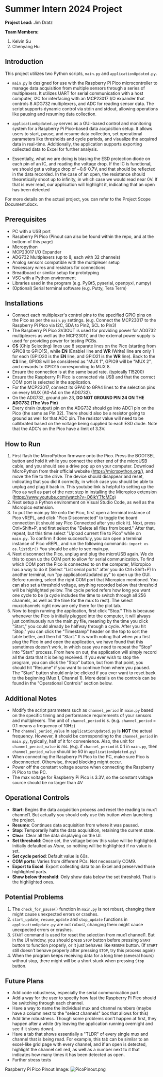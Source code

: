 # Summer Intern 2024 Project

**Project Lead:** Jim Dratz

**Team Members:**
1. Kelvin Su
2. Chenyang Hu

## Introduction
This project utilizes two Python scripts, `main.py` and `applicationUpdated.py`.

- `main.py` is designed for use with the Raspberry Pi Pico microcontroller to manage data acquisition from multiple sensors through a series of multiplexers. It utilizes UART for serial communication with a host computer, I2C for interfacing with an MCP23017 I/O expander that controls 8 ADG732 multiplexers, and ADC for reading sensor data. The script supports dynamic control via stdin and stdout, allowing operations like pausing and resuming data collection.

- `applicationUpdated.py` serves as a GUI-based control and monitoring system for a Raspberry Pi Pico-based data acquisition setup. It allows users to start, pause, and resume data collection, set operational parameters like thresholds and cycle periods, and visualize the acquired data in real-time. Additionally, the application supports exporting collected data to Excel for further analysis.

- Essentially, what we are doing is biasing the ESD protection diode on each pin of an IC, and reading the voltage drop. If the IC is functional, we should get a voltage drop of ~0.6-0.7V, and that should be reflected in the data recorded. In the case of an open, the resistance should theoretically shoot up to infinity, in which case we would read near 0V. If that is ever read, our application will highlight it, indicating that an open has been detected

For more details on the actual project, you can refer to the Project Scope Document.docx.

## Prerequisites
- PC with a USB port
- Raspberry Pi Pico (Pinout can also be found within the repo, and at the bottom of this page)
- Micropython
- MCP23017 I/O Expander
- ADG732 Multiplexers (up to 8, each with 32 channels)
- Analog sensors compatible with the multiplexer setup
- Necessary wires and resistors for connections
- Breadboard or similar setup for prototyping
- VSC with a Python environment
- Libraries used in the program (e.g. PyQt5, pyserial, openpyxl, numpy)
- (Optional) Serial terminal software (e.g. Putty, Tera Term)

## Installations
- Connect each multiplexer's control pins to the specified GPIO pins on the Pico as per the `main.py` settings. (e.g. Connect the MCP23017 to the Raspberry Pi Pico via I2C, SDA to Pin2, SCL to Pin3)
- The Raspberry Pi Pico 3V3OUT is used for providing power for ADG732 multiplexers as well as the MCP23017, and the external power supply is used for providing power for testing PCBs.
- **CS** (Chip Selecting) lines use 8 separate lines on the Pico (starting from GPIO8 to GPIO15), while **EN** (Enable) line and **WR** (Write) line are only 1 for each (GPIO20 is the **EN** line, and GPIO21 is the **WR** line). Back to the **CS** line, GPIO8 will be considered as "MUX 1", GPIO9 will be "MUX 2", and onwards to GPIO15 corresponding to MUX 8.
- Ensure the connection is at the same baud rate. (typically 115200)
- Ensure the Raspberry Pi Pico is connected via USB and that the correct COM port is selected in the application.
- For the MCP23017, connect its GPA0 to GPA4 lines to the selection pins on every MUX (A0-A4 on the ADG732). 
- On the ADG732, ground pin 23, **DO NOT GROUND PIN 24 ON THE ADG732 (The Vss Pin)**
- Every drain (output) pin on the ADG732 should go into ADC1 pin on the Pico (the same as Pin 32). There should also be a resistor going to ground as well for that ADC pin. The resistor value will need to be callibrated based on the voltage being supplied to each ESD diode. Note that the ADC's on the Pico have a limit of 3.3V.

## How to Run
1. First flash the MicroPython firmware onto the Pico. Press the BOOTSEL button and hold it while you connect the other end of the microUSB cable, and you should see a drive pop up on your computer. Download MicroPython from their official website (https://micropython.org/), and move the file to the drive. The device should disappear and reset, indicating that you did it correctly, in which case you should be able to unplug and plug it back in. This youtube link is helpful to setting up the Pico as well as part of the next step in installing the Micropico extension (https://www.youtube.com/watch?v=O6lkYTfcMEg)
2. Next setup a Python environment on Visual Studio Code, as well as the Micropico extension.
3. To put the main.py file onto the Pico, first open a terminal instance of Pico vREPL, and click "Pico Disconnected" to toggle the board connection (it should say Pico Connected after you click it). Next, press Ctrl+Shift+P, and first select the "Delete all files from board." After that, repeat, but this time select "Upload current file to Pico" while on `main.py`. To confirm if done successfuly, you can open a terminal instance of Pico vREPL, and run the following commands:
`import os`
`os.listdir()`
You should be able to see main.py.
4. Next disconnect the Pico, unplug and plug the microUSB again. We do this to open up the COM port to allow for serial communication. To find which COM port the Pico is connected to on the computer, Micropico has a way to do it (Select "List serial ports" after you do Ctrl+Shift+P) In another terminal, run "py applicationUpdated.py" to open up the GUI. Before running, select the right COM port that Micropico mentioned. You can also set a threshold voltage, anything recorded below that threshold will be highlighted yellow. The cycle period refers how long you want one cycle to be (a cycle includes the time to switch through all 256 channels, as well as the time for the mux to rest). The select mux/channels right now are only there for the plot tab.
5. Now to begin running the application, first click "Stop." This is because whenever the Pico is initially plugged into the computer, it will always just continuously run the main.py file, meaning by the time you click "Start," you could already be halfway through a cycle. After you hit "Stop," you can click the "Timestamp" header on the top to sort the table better, and then hit "Start." It is worth noting that when you first plug the Pico in and open the application, we have found that this sometimes doesn't work, in which case you need to repeat the "Stop" into "Start" process. From here on out, the application will simply record all the data that it is being received. If you ever wish to stop the program, you can click the "Stop" button, but from that point, you should hit "Resume" if you want to continue from where you paused. The "Start" button should only be clicked if you ever want to reset back to the beginning (Mux 1, Channel 1). More details on the controls can be found in the "Operational Controls" section below.

## Additional Notes
- Modify the script parameters such as `channel_period` in `main.py` based on the specific timing and performance requirements of your sensors and multiplexers. The unit of `channel_period` is *s*. (e.g. `channel_period` = 0.1 means a frequency of 10Hz)
- The `channel_period_value` in `applicationUpdated.py` is **NOT** the actual frequency. However, it should be corresponding to the `channel_period` in `main.py`, typically, half of it for convenience. Also, the unit for `channel_period_value` is *ms*. (e.g. if `channel_period` is 0.1 in `main.py`, then `channel_period_value` should be 50 in `applicationUpdated.py`)
- When connecting the Raspberry Pi Pico to the PC, make sure Pico is disconnected. Otherwise, thread blocking might occur.
- Power off the constant voltage source when connecting the Raspberry Pi Pico to the PC.
- The max voltage for Raspberry Pi Pico is 3.3V, so the constant voltage source should be no larger than 4V

## Operational Controls
- **Start**: Begins the data acquisition process and reset the reading to mux1 channel1. But actually you should only use this button when launching the project.
- **Resume**: Continues data acquisition from where it was paused.
- **Stop**: Temporarily halts the data acquisition, retaining the current state.
- **Clear**: Clear all the data displaying on the UI.
- **Set threshold**: Once set, the voltage below this value will be highlighted. Initially defaulted as *None*, so nothing will be highlighted if no value is set.
- **Set cycle period**: Default value is 60s.
- **COM ports**: Varies from different PCs. Not necessarily COM9.
- **Export to Excel**: Export collecting data to an Excel and preserved those highlighted parts.
- **Show below threshold**: Only show data below the set threshold. That is the highlighted ones.

## Potential Problems
1. The `check_for_pause()` function in `main.py` is not robust, changing them might cause unexpected errors or crashes. 
2. `start_update`, `resume_update` and `stop_update` functions in `applicationUpdate.py` are not robust, changing them might cause unexpected errors or crashes.
3. `START` command is used for reset the selection from mux1 channel1. But in the UI window, you should press `STOP` button before pressing `START` button to function properly, or it just behaves like `RESUME` button. (If `START` still doesn't behave properly after pressing `STOP`, try this process again)
4. When the program keeps receiving data for a long time (several hours) without stop, there might will be a short stuck when pressing `Stop` button.

## Future Plans
- Add code robustness, especially the serial communication part. 
- Add a way for the user to specify how fast the Raspberry Pi Pico should be switching through each channel.
- Have a way to name the individual mux and channel numbers (maybe have a column next to the "select channels" box that allows for this)
- Add time robustness. Though some problems don't happen at first, they happen after a while (try leaving the application running overnight and see if it slows down).
- Have a tab that shows essentially a "TLDR" of every single mux and channel that is being read. For example, this tab can be similar to an excel-like grid page with every channel, and if an open is detected, highlight the channel cell red, as well as a number next to it that indicates how many times it has been detected as open.
- Further stress tests

Raspberry Pi Pico Pinout Image:
![PicoPinout.png](PicoPinout.png)
